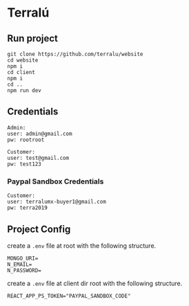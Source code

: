# Terralú

## Run project

```
git clone https://github.com/terralu/website
cd website
npm i
cd client
npm i
cd ..
npm run dev
```

## Credentials

```
Admin:
user: admin@gmail.com
pw: rootroot
```

```
Customer:
user: test@gmail.com
pw: test123
```

### Paypal Sandbox Credentials

```
Customer:
user: terralumx-buyer1@gmail.com
pw: terra2019
```

## Project Config

create a `.env` file at root with the following structure.

```
MONGO_URI=
N_EMAIL=
N_PASSWORD=
```

create a `.env` file at client dir root with the following structure.

```
REACT_APP_PS_TOKEN="PAYPAL_SANDBOX_CODE"
```
